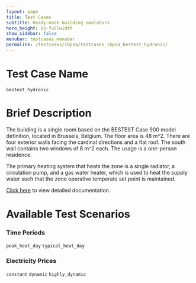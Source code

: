 ```yaml
---
layout: page
title: Test Cases
subtitle: Ready-made building emulators
hero_height: is-fullwidth
show_sidebar: false
menubar: testcases_menubar
permalink: /testcases/ibpsa/testcases_ibpsa_bestest_hydronic/
---
```


# Test Case Name
``bestest_hydronic``

# Brief Description
The building is a single room based on the BESTEST Case 900 model definition,
located in Brussels, Belgium.  The floor area is 48 m^2.
There are four exterior walls facing the cardinal directions and a flat roof.
The south wall contains two windows of 6 m^2 each.  The usage is a one-person residence.

The primary heating system that heats the zone is a
single radiator, a circulation pump, and a gas water heater, which is used
to heat the supply water such that the zone operative temperate set point
is maintained.

[Click here](/docs-testcases/bestest_hydronic/index.html) to view detailed documentation.

# Available Test Scenarios
### Time Periods
``peak_heat_day``
``typical_heat_day``

### Electricity Prices
``constant``
``dynamic``
``highly_dynamic``
